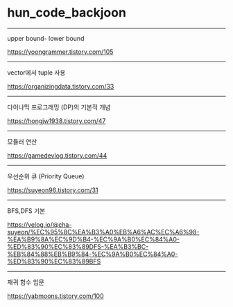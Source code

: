 # hun_code_backjoon


-------------------------

upper bound- lower bound

https://yoongrammer.tistory.com/105

----------------------------
vector에서 tuple 사용

https://organizingdata.tistory.com/33

-------------------------------

다이나믹 프로그래밍 (DP)의 기본적 개념

https://hongjw1938.tistory.com/47

--------------------

모듈러 연산

https://gamedevlog.tistory.com/44

-----------------------------

우선순위 큐 (Priority Queue) 

https://suyeon96.tistory.com/31

------------------------------

BFS,DFS 기본

https://velog.io/@cha-suyeon/%EC%95%8C%EA%B3%A0%EB%A6%AC%EC%A6%98-%EA%B9%8A%EC%9D%B4-%EC%9A%B0%EC%84%A0-%ED%83%90%EC%83%89DFS-%EA%B3%BC-%EB%84%88%EB%B9%84-%EC%9A%B0%EC%84%A0-%ED%83%90%EC%83%89BFS

-----------------------------

재귀 함수 입문

https://yabmoons.tistory.com/100
